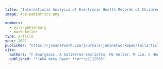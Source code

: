 ```yaml
---
title: "International Analysis of Electronic Health Records of Children and Youth Hospitalized With COVID-19 Infection in 6 Countries"
image: 4ce-pediatrics.png

members:
  - nils-gehlenborg
  - mark-keller
type: article
year: 2021
publisher: "https://jamanetwork.com/journals/jamanetworkopen/fullarticle/2780925"
cite:
  authors: "F Bourgeois, A Gutiérrez-Sacristán, MS Keller, M Liu, C Hong, C Bonzel, A Tan, B Aronow, M Boeker, J Booth, J Cruz Rojo, B Devkota, N García Barrio, N Gehlenborg, A Geva, D Hanauer, M Hutch, R Issitt, J Klann, Y Luo, K Mandl, C Mao, B Moal, K Moshal, S Murphy, A Neuraz, K Yuan Ngiam, G Omenn, L Patel, M Pedrera Jiménez, N Sebire, P Serrano Balazote, A Serret-Larmande, A South, A Spiridou, D Taylor, P Tippmann, S Visweswaran, G Weber, I Kohane, T Cai, P Avillach (for the Consortium for Clinical Characterization of COVID-19 by EHR (4CE))"
  published: "*JAMA Netw Open* **4**:e2112596"
---
```

